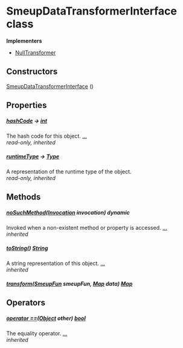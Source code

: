


# SmeupDataTransformerInterface class














**Implementers**

- [NullTransformer](../smeup_services_transformers_null_transformer/NullTransformer-class.md)



## Constructors

[SmeupDataTransformerInterface](../smeup_services_transformers_smeup_data_transformer_interface/SmeupDataTransformerInterface/SmeupDataTransformerInterface.md) ()

    


## Properties

##### [hashCode](https://api.flutter.dev/flutter/dart-core/Object/hashCode.html) &#8594; [int](https://api.flutter.dev/flutter/dart-core/int-class.html)



The hash code for this object. [...](https://api.flutter.dev/flutter/dart-core/Object/hashCode.html)  
_read-only, inherited_



##### [runtimeType](https://api.flutter.dev/flutter/dart-core/Object/runtimeType.html) &#8594; [Type](https://api.flutter.dev/flutter/dart-core/Type-class.html)



A representation of the runtime type of the object.   
_read-only, inherited_




## Methods

##### [noSuchMethod](https://api.flutter.dev/flutter/dart-core/Object/noSuchMethod.html)([Invocation](https://api.flutter.dev/flutter/dart-core/Invocation-class.html) invocation) dynamic



Invoked when a non-existent method or property is accessed. [...](https://api.flutter.dev/flutter/dart-core/Object/noSuchMethod.html)  
_inherited_



##### [toString](https://api.flutter.dev/flutter/dart-core/Object/toString.html)() [String](https://api.flutter.dev/flutter/dart-core/String-class.html)



A string representation of this object. [...](https://api.flutter.dev/flutter/dart-core/Object/toString.html)  
_inherited_



##### [transform](../smeup_services_transformers_smeup_data_transformer_interface/SmeupDataTransformerInterface/transform.md)([SmeupFun](../smeup_models_smeup_fun/SmeupFun-class.md) smeupFun, [Map](https://api.flutter.dev/flutter/dart-core/Map-class.html) data) [Map](https://api.flutter.dev/flutter/dart-core/Map-class.html)



   





## Operators

##### [operator ==](https://api.flutter.dev/flutter/dart-core/Object/operator_equals.html)([Object](https://api.flutter.dev/flutter/dart-core/Object-class.html) other) [bool](https://api.flutter.dev/flutter/dart-core/bool-class.html)



The equality operator. [...](https://api.flutter.dev/flutter/dart-core/Object/operator_equals.html)  
_inherited_












